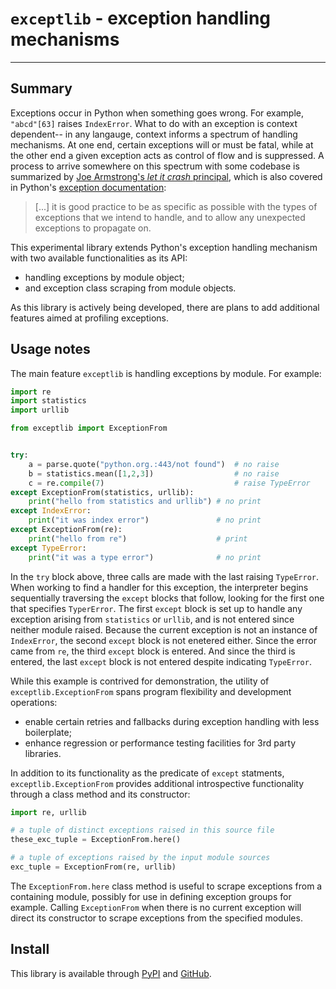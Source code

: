 # `exceptlib` - exception handling mechanisms

<hr>

## Summary
Exceptions occur in Python when something goes wrong. For example, `"abcd"[63]` raises `IndexError`. What to do with an exception is context dependent-- in any langauge, context informs a spectrum of handling mechanisms. At one end, certain exceptions will or must be fatal, while at the other end a given exception acts as control of flow and is suppressed. A process to arrive somewhere on this spectrum with some codebase is summarized by [Joe Armstrong's *let it crash* principal](https://softwareengineering.stackexchange.com/a/421837), which is also covered in Python's [exception documentation](https://docs.python.org/3/tutorial/errors.html#handling-exceptions):

> \[...\] it is good practice to be as specific as possible with the types of exceptions that we intend to handle, and to allow any unexpected exceptions to propagate on.

This experimental library extends Python's exception handling mechanism with two available functionalities as its API:

 - handling exceptions by module object;
 - and exception class scraping from module objects.

As this library is actively being developed, there are plans to add additional features aimed at profiling exceptions.

## Usage notes
The main feature `exceptlib` is handling exceptions by module. For example:

```python
import re
import statistics
import urllib

from exceptlib import ExceptionFrom


try:
    a = parse.quote("python.org.:443/not found")  # no raise
    b = statistics.mean([1,2,3])                  # no raise
    c = re.compile(7)                             # raise TypeError
except ExceptionFrom(statistics, urllib):
    print("hello from statistics and urllib") # no print
except IndexError:
    print("it was index error")               # no print
except ExceptionFrom(re):
    print("hello from re")                    # print
except TypeError:
    print("it was a type error")              # no print
```

In the `try` block above, three calls are made with the last raising `TypeError`. When working to find a handler for this exception, the interpreter begins sequentially traversing the `except` blocks that follow, looking for the first one that specifies `TyperError`. The first `except` block is set up to handle any exception arising from `statistics` or `urllib`, and is not entered since neither module raised. Because the current exception is not an instance of `IndexError`, the second `except` block is not enetered either. Since the error came from `re`, the third `except` block is entered. And since the third is entered, the last `except` block is not entered despite indicating `TypeError`.

While this example is contrived for demonstration, the utility of `exceptlib.ExceptionFrom` spans program flexibility and development operations:

 - enable certain retries and fallbacks during exception handling with less boilerplate;
 - enhance regression or performance testing facilities for 3rd party libraries.

In addition to its functionality as the predicate of `except` statments, `exceptlib.ExceptionFrom` provides additional introspective functionality through a class method and its constructor:

```python
import re, urllib

# a tuple of distinct exceptions raised in this source file
these_exc_tuple = ExceptionFrom.here()

# a tuple of exceptions raised by the input module sources
exc_tuple = ExceptionFrom(re, urllib)
```

The `ExceptionFrom.here` class method is useful to scrape exceptions from a containing module, possibly for use in defining exception groups for example. Calling `ExceptionFrom` when there is no current exception will direct its constructor to scrape exceptions from the specified modules.

## Install
This library is available through [PyPI](https://pypi.org/project/exceptlib/) and [GitHub](https://github.com/wfatherley/exceptlib).
